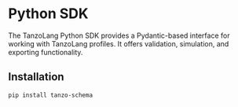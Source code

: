 # Python SDK

The TanzoLang Python SDK provides a Pydantic-based interface for working with TanzoLang profiles. It offers validation, simulation, and exporting functionality.

## Installation

```bash
pip install tanzo-schema

